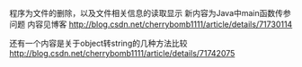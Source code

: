 程序为文件的删除，以及文件相关信息的读取显示
新内容为Java中main函数传参问题
内容见博客
http://blog.csdn.net/cherrybomb1111/article/details/71730114

还有一个内容是关于object转string的几种方法比较
http://blog.csdn.net/cherrybomb1111/article/details/71742075
